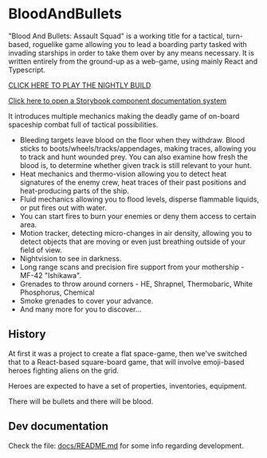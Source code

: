 # BloodAndBullets

"Blood And Bullets: Assault Squad" is a working title for a tactical, turn-based, 
roguelike game allowing you to lead a boarding party tasked with invading starships 
in order to take them over by any means necessary.
It is written entirely from the ground-up as a web-game, using mainly React and Typescript.

[CLICK HERE TO PLAY THE NIGHTLY BUILD](https://qudlaty.github.io/BloodAndBullets/build/)

[Click here to open a Storybook component documentation system](https://qudlaty.github.io/BloodAndBullets/storybook-static/)

It introduces multiple mechanics making the deadly game of on-board spaceship
combat full of tactical possibilities.

- Bleeding targets leave blood on the floor when they withdraw. Blood sticks to boots/wheels/tracks/appendages, making traces, allowing you to track and hunt wounded prey. You can also examine how fresh the blood is, to determine whether given track is still relevant to your hunt.
- Heat mechanics and thermo-vision allowing you to detect heat signatures of the enemy crew, heat traces of their past positions and heat-producing parts of the ship.
- Fluid mechanics allowing you to flood levels, disperse flammable liquids, or put fires out with water.
- You can start fires to burn your enemies or deny them access to certain area.
- Motion tracker, detecting micro-changes in air density, allowing you to detect objects that are moving or even just breathing outside of your field of view.
- Nightvision to see in darkness.
- Long range scans and precision fire support from your mothership - MF-42 "Ishikawa".
- Grenades to throw around corners - HE, Shrapnel, Thermobaric, White Phosphorus, Chemical
- Smoke grenades to cover your advance.
- And many more for you to discover...

## History

At first it was a project to create a flat space-game,
then we've switched that to a React-based square-board game,
that will involve emoji-based heroes fighting aliens on the grid.

Heroes are expected to have a set of properties, inventories, equipment.

There will be bullets and there will be blood.

## Dev documentation

Check the file: [docs/README.md](docs/README.md) for some info regarding development.
